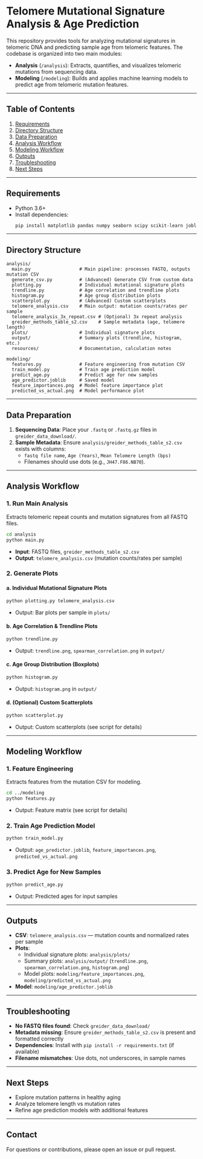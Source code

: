 # Telomere Mutational Signature Analysis & Age Prediction

This repository provides tools for analyzing mutational signatures in telomeric DNA and predicting sample age from telomeric features. The codebase is organized into two main modules:

- **Analysis** (`/analysis`): Extracts, quantifies, and visualizes telomeric mutations from sequencing data.
- **Modeling** (`/modeling`): Builds and applies machine learning models to predict age from telomeric mutation features.

---

## Table of Contents

1. [Requirements](#requirements)
2. [Directory Structure](#directory-structure)
3. [Data Preparation](#data-preparation)
4. [Analysis Workflow](#analysis-workflow)
5. [Modeling Workflow](#modeling-workflow)
6. [Outputs](#outputs)
7. [Troubleshooting](#troubleshooting)
8. [Next Steps](#next-steps)

---

## Requirements

- Python 3.6+
- Install dependencies:
  ```bash
  pip install matplotlib pandas numpy seaborn scipy scikit-learn joblib
  ```

---

## Directory Structure

```
analysis/
  main.py                  # Main pipeline: processes FASTQ, outputs mutation CSV
  generate_csv.py          # (Advanced) Generate CSV from custom data
  plotting.py              # Individual mutational signature plots
  trendline.py             # Age correlation and trendline plots
  histogram.py             # Age group distribution plots
  scatterplot.py           # (Advanced) Custom scatterplots
  telomere_analysis.csv    # Main output: mutation counts/rates per sample
  telomere_analysis_3x_repeat.csv # (Optional) 3x repeat analysis
  greider_methods_table_s2.csv    # Sample metadata (age, telomere length)
  plots/                   # Individual signature plots
  output/                  # Summary plots (trendline, histogram, etc.)
  resources/               # Documentation, calculation notes

modeling/
  features.py              # Feature engineering from mutation CSV
  train_model.py           # Train age prediction model
  predict_age.py           # Predict age for new samples
  age_predictor.joblib     # Saved model
  feature_importances.png  # Model feature importance plot
  predicted_vs_actual.png  # Model performance plot
```

---

## Data Preparation

1. **Sequencing Data**: Place your `.fastq` or `.fastq.gz` files in `greider_data_download/`.
2. **Sample Metadata**: Ensure `analysis/greider_methods_table_s2.csv` exists with columns:
   - `fastq file name`, `Age (Years)`, `Mean Telomere Length (bps)`
   - Filenames should use dots (e.g., `JH47.F86.NB70`).

---

## Analysis Workflow

### 1. Run Main Analysis

Extracts telomeric repeat counts and mutation signatures from all FASTQ files.

```bash
cd analysis
python main.py
```

- **Input**: FASTQ files, `greider_methods_table_s2.csv`
- **Output**: `telomere_analysis.csv` (mutation counts/rates per sample)

### 2. Generate Plots

#### a. Individual Mutational Signature Plots

```bash
python plotting.py telomere_analysis.csv
```

- Output: Bar plots per sample in `plots/`

#### b. Age Correlation & Trendline Plots

```bash
python trendline.py
```

- Output: `trendline.png`, `spearman_correlation.png` in `output/`

#### c. Age Group Distribution (Boxplots)

```bash
python histogram.py
```

- Output: `histogram.png` in `output/`

#### d. (Optional) Custom Scatterplots

```bash
python scatterplot.py
```

- Output: Custom scatterplots (see script for details)

---

## Modeling Workflow

### 1. Feature Engineering

Extracts features from the mutation CSV for modeling.

```bash
cd ../modeling
python features.py
```

- Output: Feature matrix (see script for details)

### 2. Train Age Prediction Model

```bash
python train_model.py
```

- Output: `age_predictor.joblib`, `feature_importances.png`, `predicted_vs_actual.png`

### 3. Predict Age for New Samples

```bash
python predict_age.py
```

- Output: Predicted ages for input samples

---

## Outputs

- **CSV**: `telomere_analysis.csv` — mutation counts and normalized rates per sample
- **Plots**:
  - Individual signature plots: `analysis/plots/`
  - Summary plots: `analysis/output/` (`trendline.png`, `spearman_correlation.png`, `histogram.png`)
  - Model plots: `modeling/feature_importances.png`, `modeling/predicted_vs_actual.png`
- **Model**: `modeling/age_predictor.joblib`

---

## Troubleshooting

- **No FASTQ files found**: Check `greider_data_download/`
- **Metadata missing**: Ensure `greider_methods_table_s2.csv` is present and formatted correctly
- **Dependencies**: Install with `pip install -r requirements.txt` (if available)
- **Filename mismatches**: Use dots, not underscores, in sample names

---

## Next Steps

- Explore mutation patterns in healthy aging
- Analyze telomere length vs mutation rates
- Refine age prediction models with additional features

---

## Contact

For questions or contributions, please open an issue or pull request.
